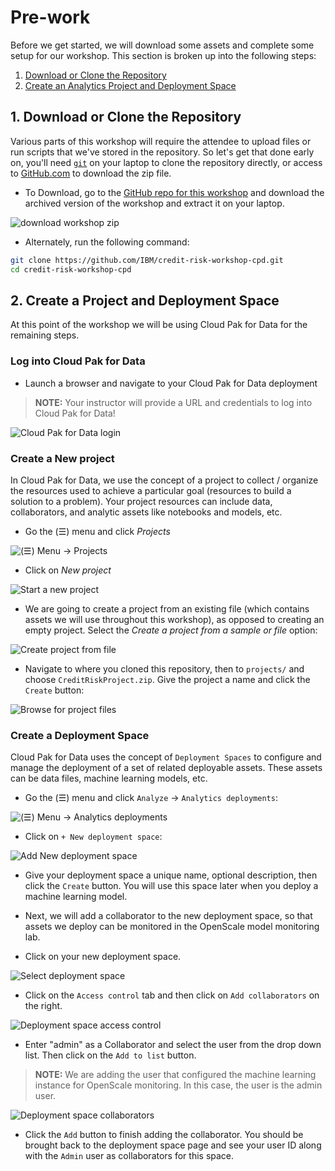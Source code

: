 # Pre-work

Before we get started, we will download some assets and complete some setup for our workshop. This section is broken up into the following steps:

1. [Download or Clone the Repository](#1-download-or-clone-the-repository)
1. [Create an Analytics Project and Deployment Space](#2-create-a-project-and-deployment-space)

## 1. Download or Clone the Repository

Various parts of this workshop will require the attendee to upload files or run scripts that we've stored in the repository. So let's get that done early on, you'll need [`git`](https://git-scm.com) on your laptop to clone the repository directly, or access to [GitHub.com](https://github.com/) to download the zip file.

* To Download, go to the [GitHub repo for this workshop](https://github.com/IBM/credit-risk-workshop-cpd) and download the archived version of the workshop and extract it on your laptop.

![download workshop zip](../.gitbook/assets/images/prework/github-zip-download.png)

* Alternately, run the following command:

```bash
git clone https://github.com/IBM/credit-risk-workshop-cpd.git
cd credit-risk-workshop-cpd
```

## 2. Create a Project and Deployment Space

At this point of the workshop we will be using Cloud Pak for Data for the remaining steps.

### Log into Cloud Pak for Data

* Launch a browser and navigate to your Cloud Pak for Data deployment

> **NOTE:** Your instructor will provide a URL and credentials to log into Cloud Pak for Data!

![Cloud Pak for Data login](../.gitbook/assets/images/navigation/cpd-login.png)

### Create a New project

In Cloud Pak for Data, we use the concept of a project to collect / organize the resources used to achieve a particular goal (resources to build a solution to a problem). Your project resources can include data, collaborators, and analytic assets like notebooks and models, etc.

* Go the (☰) menu and click *Projects*

![(☰) Menu -> Projects](../.gitbook/assets/images/navigation/menu-projects.png)

* Click on *New project*

![Start a new project](../.gitbook/assets/images/prework/project-new.png)

* We are going to create a project from an existing file (which contains assets we will use throughout this workshop), as opposed to creating an empty project. Select the _*Create a project from a sample or file*_ option:

![Create project from file](../.gitbook/assets/images/prework/create-project-from-sample.png)

* Navigate to where you cloned this repository, then to `projects/` and choose `CreditRiskProject.zip`. Give the project a name and click the `Create` button:

![Browse for project files](../.gitbook/assets/images/prework/create-project-name.png)

### Create a Deployment Space

Cloud Pak for Data uses the concept of `Deployment Spaces` to configure and manage the deployment of a set of related deployable assets. These assets can be data files, machine learning models, etc.

* Go the (☰) menu and click `Analyze` -> `Analytics deployments`:

![(☰) Menu -> Analytics deployments](../.gitbook/assets/images/navigation/menu-analytics-deployments.png)

* Click on `+ New deployment space`:

![Add New deployment space](../.gitbook/assets/images/prework/deployment-space-new.png)

* Give your deployment space a unique name, optional description, then click the `Create` button. You will use this space later when you deploy a machine learning model.

* Next, we will add a collaborator to the new deployment space, so that assets we deploy can be monitored in the OpenScale model monitoring lab.

* Click on your new deployment space.

![Select deployment space](../.gitbook/assets/images/prework/deployment-space-select.png)

* Click on the `Access control` tab and then click on `Add collaborators` on the right.

![Deployment space access control](../.gitbook/assets/images/prework/deployment-space-access-control.png)

* Enter "admin" as a Collaborator and select the user from the drop down list. Then click on the `Add to list` button.

> **NOTE:** We are adding the user that configured the machine learning instance for OpenScale monitoring. In this case, the user is the admin user.

![Deployment space collaborators](../.gitbook/assets/images/prework/deployment-space-add-collaborator.png)

* Click the `Add` button to finish adding the collaborator. You should be brought back to the deployment space page and see your user ID along with the `Admin` user as collaborators for this space.
